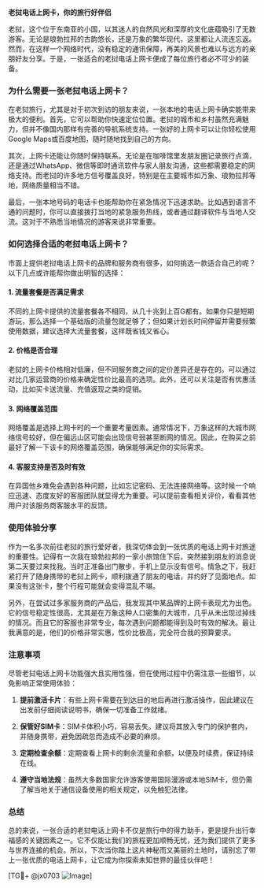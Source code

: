 **老挝电话上网卡，你的旅行好伴侣**

老挝，这个位于东南亚的小国，以其迷人的自然风光和深厚的文化底蕴吸引了无数游客。无论是琅勃拉邦的古韵悠长，还是万象的繁华现代，这里都让人流连忘返。然而，在这样一个网络时代，没有稳定的通讯保障，再美的风景也难以与远方的亲朋好友分享。于是，一张适合的老挝电话上网卡便成了每位旅行者必不可少的装备。

### 为什么需要一张老挝电话上网卡？

在老挝旅行，尤其是对于初次到访的朋友来说，一张本地的电话上网卡确实能带来极大的便利。首先，它可以帮助你快速定位位置。老挝的城市和乡村虽然充满魅力，但并不像国内那样有完善的导航系统支持。一张好的上网卡可以让你轻松使用Google Maps或百度地图，随时随地找到自己的方向。

其次，上网卡还能让你随时保持联系。无论是在咖啡馆里发朋友圈记录旅行点滴，还是通过WhatsApp、微信等即时通讯软件与家人朋友沟通，这些都需要稳定的网络支持。而老挝的许多地方信号覆盖良好，特别是在主要城市如万象、琅勃拉邦等地，网络质量相当不错。

最后，一张本地号码的电话卡也能帮助你在紧急情况下迅速求助。比如遇到语言不通的问题时，你可以直接拨打当地的紧急服务热线，或者通过翻译软件与当地人交流。这对于不熟悉当地情况的游客来说非常重要。

### 如何选择合适的老挝电话上网卡？

市面上提供老挝电话上网卡的品牌和服务商有很多，如何挑选一款适合自己的呢？以下几点或许能帮你做出明智的选择：

#### 1. **流量套餐是否满足需求**
   不同的上网卡提供的流量套餐各不相同，从几十兆到上百G都有。如果你只是短期游玩，那么选择一个基础版的流量包就足够了；但如果计划长时间停留并需要频繁使用数据，建议选择大流量套餐，这样既省钱又省心。

#### 2. **价格是否合理**
   老挝的上网卡价格相对低廉，但不同服务商之间的定价差异还是存在的。可以通过对比几家运营商的价格来确定性价比最高的选项。此外，还可以关注是否有优惠活动，比如买卡送流量、充值返现之类的促销。

#### 3. **网络覆盖范围**
   网络覆盖是选择上网卡时的一个重要考量因素。通常情况下，万象这样的大城市网络信号较好，但在偏远山区可能会出现信号弱甚至断网的情况。因此，在购买之前最好了解一下该卡的网络覆盖范围，确保能够满足你的实际需求。

#### 4. **客服支持是否及时有效**
   在异国他乡难免会遇到各种问题，比如忘记密码、无法连接网络等。这时候一个响应迅速、态度友好的客服团队就显得尤为重要。可以提前查看相关评价，看看其他用户对该服务商客服水平的反馈。

### 使用体验分享

作为一名多次前往老挝的旅行爱好者，我深切体会到一张优质的电话上网卡对旅途的重要性。记得有一次我在琅勃拉邦的一家小旅馆住下后，突然接到朋友的消息说第二天要过来找我。当时正准备出门散步，手机上显示没有信号。情急之下，我赶紧打开了随身携带的老挝上网卡，顺利拨通了朋友的电话，并约好了见面地点。如果没有这张卡，整个行程可能就会变得混乱不堪。

另外，在尝试过多家服务商的产品后，我发现其中某品牌的上网卡表现尤为出色。它的信号稳定性很高，尤其是在万象这种人口密集的大城市，几乎从未出现过掉线的情况。而且它的客服也非常专业，每次遇到问题都能得到及时有效的解决。最让我满意的是，他们的价格非常实惠，性价比极高，完全符合我的预算要求。

### 注意事项

尽管老挝电话上网卡功能强大且实用性强，但在使用过程中仍需注意一些细节，以免影响正常使用体验：

1. **提前激活卡片**：有些上网卡需要在到达目的地后再进行激活操作，因此建议在出发前仔细阅读说明书，确保一切准备工作就绪。
   
2. **保管好SIM卡**：SIM卡体积小巧，容易丢失。建议将其放入专门的保护套内，并随身携带，避免因疏忽而造成不必要的麻烦。

3. **定期检查余额**：定期查看上网卡的剩余流量和余额，以便及时续费，保证持续在线。

4. **遵守当地法规**：虽然大多数国家允许游客使用国际漫游或本地SIM卡，但仍需了解当地关于通信设备使用的相关规定，以免触犯法律。

### 总结

总的来说，一张合适的老挝电话上网卡不仅是旅行中的得力助手，更是提升出行幸福感的关键因素之一。它不仅能让我们的旅程更加顺畅无忧，还为我们提供了更多与世界连接的机会。所以，下次当你踏上这片神秘而又美丽的土地时，请别忘了带上一张优质的电话上网卡，让它成为你探索未知世界的最佳伙伴吧！

[TG💪+ @jx0703 ![Image](https://github.com/user-attachments/assets/dbca1d08-cadb-493c-b0ec-ad6f7a83f270)]